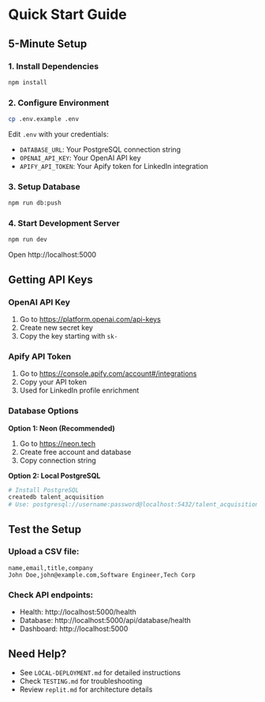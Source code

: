 # Quick Start Guide

## 5-Minute Setup

### 1. Install Dependencies
```bash
npm install
```

### 2. Configure Environment
```bash
cp .env.example .env
```

Edit `.env` with your credentials:
- `DATABASE_URL`: Your PostgreSQL connection string
- `OPENAI_API_KEY`: Your OpenAI API key 
- `APIFY_API_TOKEN`: Your Apify token for LinkedIn integration

### 3. Setup Database
```bash
npm run db:push
```

### 4. Start Development Server
```bash
npm run dev
```

Open http://localhost:5000

## Getting API Keys

### OpenAI API Key
1. Go to https://platform.openai.com/api-keys
2. Create new secret key
3. Copy the key starting with `sk-`

### Apify API Token  
1. Go to https://console.apify.com/account#/integrations
2. Copy your API token
3. Used for LinkedIn profile enrichment

### Database Options
**Option 1: Neon (Recommended)**
1. Go to https://neon.tech
2. Create free account and database
3. Copy connection string

**Option 2: Local PostgreSQL**
```bash
# Install PostgreSQL
createdb talent_acquisition
# Use: postgresql://username:password@localhost:5432/talent_acquisition
```

## Test the Setup

### Upload a CSV file:
```csv
name,email,title,company
John Doe,john@example.com,Software Engineer,Tech Corp
```

### Check API endpoints:
- Health: http://localhost:5000/health
- Database: http://localhost:5000/api/database/health
- Dashboard: http://localhost:5000

## Need Help?
- See `LOCAL-DEPLOYMENT.md` for detailed instructions
- Check `TESTING.md` for troubleshooting
- Review `replit.md` for architecture details